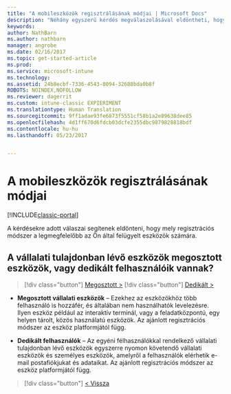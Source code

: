 ```yaml
---
title: "A mobileszközök regisztrálásának módjai | Microsoft Docs"
description: "Néhány egyszerű kérdés megválaszolásával eldöntheti, hogyan végzi el a mobileszközök beléptetését az Intune-ban"
keywords: 
author: NathBarn
ms.author: nathbarn
manager: angrobe
ms.date: 02/16/2017
ms.topic: get-started-article
ms.prod: 
ms.service: microsoft-intune
ms.technology: 
ms.assetid: 24b8ecbf-7336-4543-8094-32688bda0b8f
ROBOTS: NOINDEX,NOFOLLOW
ms.reviewer: dagerrit
ms.custom: intune-classic EXPIERIMENT
ms.translationtype: Human Translation
ms.sourcegitcommit: 9ff1adae93fe6873f5551cf58b1a2e89638dee85
ms.openlocfilehash: 4d1ff670d6fdcb03dcfe2355dbc9879828818bdf
ms.contentlocale: hu-hu
ms.lasthandoff: 05/23/2017


---
```

# <a name="choose-how-to-enroll-mobile-devices"></a>A mobileszközök regisztrálásának módjai

[!INCLUDE[classic-portal](../includes/classic-portal.md)]

A kérdésekre adott válaszai segítenek eldönteni, hogy mely regisztrációs módszer a legmegfelelőbb az Ön által felügyelt eszközök számára.

## <a name="are-your-company-owned-devices-shared-or-do-they-have-dedicated-users"></a>**A vállalati tulajdonban lévő eszközök megosztott eszközök, vagy dedikált felhasználóik vannak?**

> [!div class="button"]
[Megosztott >](choose-how-to-enroll-devices4.md)
> [!div class="button"]
[Dedikált >](choose-how-to-enroll-devices6.md)

- **Megosztott vállalati eszközök** – Ezekhez az eszközökhöz több felhasználó is hozzáfér, és általában nem használhatók levelezésre. Ilyen eszköz például az interaktív terminál, vagy a feladatközpontú, egy helyen tárolt, közös használatú eszközök. Az ajánlott regisztrációs módszer az eszköz platformjától függ.

- **Dedikált felhasználók** – Az egyéni félhasználókkal rendelkező vállalati tulajdonban lévő eszközök egyszerre nyomon követendő vállalati eszközök és személyes eszközök, amelyről a felhasználók elérhetik e-mail postafiókjukat és adataikat. Az ajánlott regisztrációs módszer az eszköz platformjától függ.

> [!div class="button"]
[< Vissza](choose-how-to-enroll-devices1.md)

